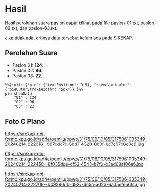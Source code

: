 # Hasil

Hasil perolehan suara paslon dapat dilihat pada file paslon-01.txt, paslon-02.txt, dan paslon-03.txt.

Jika tidak ada, artinya data tersebut belum ada pada SIREKAP.

## Perolehan Suara

 * Paslon 01: **124**.
 * Paslon 02: **96**.
 * Paslon 03: **22**.

```mermaid
%%{init: {"pie": {"textPosition": 0.5}, "themeVariables": {"pieOuterStrokeWidth": "5px"}} }%%
pie showData
    "01" : 124
    "02" : 96
    "03" : 22
```
## Foto C Plano

https://sirekap-obj-formc.kpu.go.id/ad4e/pemilu/ppwp/31/75/06/10/05/3175061005349-20240214-222316--987cdc7e-5bd7-4320-8b9f-0c7c97e6e0e8.jpg

https://sirekap-obj-formc.kpu.go.id/ad4e/pemilu/ppwp/31/75/06/10/05/3175061005349-20240214-222458--8f035dce-cf53-4543-b7f0-c3ad68af06e6.jpg

https://sirekap-obj-formc.kpu.go.id/ad4e/pemilu/ppwp/31/75/06/10/05/3175061005349-20240214-222709--b49280db-d927-4c5a-a023-6ad5efe56fca.jpg
